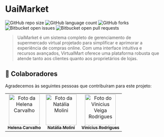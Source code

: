 

# UaiMarket

![GitHub repo size](https://img.shields.io/github/repo-size/iuricode/README-template?style=for-the-badge)
![GitHub language count](https://img.shields.io/github/languages/count/iuricode/README-template?style=for-the-badge)
![GitHub forks](https://img.shields.io/github/forks/iuricode/README-template?style=for-the-badge)
![Bitbucket open issues](https://img.shields.io/bitbucket/issues/iuricode/README-template?style=for-the-badge)
![Bitbucket open pull requests](https://img.shields.io/bitbucket/pr-raw/iuricode/README-template?style=for-the-badge)

> UaiMarket é um sistema completo de gerenciamento de supermercado virtual projetado para simplificar e aprimorar a experiência de compras online. Com uma interface intuitiva e recursos avançados, VirtualMart oferece uma plataforma robusta que atende tanto aos clientes quanto aos proprietários de lojas.

## 🤝 Colaboradores

Agradecemos às seguintes pessoas que contribuíram para este projeto:

<table>
  <tr>
    <td align="center">
      <a href="https://github.com/len4cf" title="Link do perfil do github">
        <img src="https://avatars3.githubusercontent.com/u/83938491" width="100px;" alt="Foto da Helena Carvalho"/><br>
        <sub>
          <b>Helena Carvalho</b>
        </sub>
      </a>
    </td>
    <td align="center">
      <a href="https://github.com/natimolini" title="Link do perfil do github">
        <img src="https://avatars3.githubusercontent.com/u/162137379" width="100px;" alt="Foto da Natália Molini"/><br>
        <sub>
          <b>Natália Molini</b>
        </sub>
      </a>
    </td>
    <td align="center">
      <a href="https://github.com/ViniciusVRodrigues" title="Link do perfil do github">
        <img src="https://avatars3.githubusercontent.com/u/96784778" width="100px;" alt="Foto do Vínicius Veiga Rodrigues"/><br>
        <sub>
          <b>Vinícius Rodrigues</b>
        </sub>
      </a>
    </td>
  </tr>
</table>